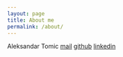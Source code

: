 ```yaml
---
layout: page
title: About me
permalink: /about/
---
```


Aleksandar Tomic
[mail](aleksandartomic88@gmail.com)
[github](https://github.com/dasatomic)
[linkedin](https://www.linkedin.com/in/aleksandar-tomic-2579527b/)
